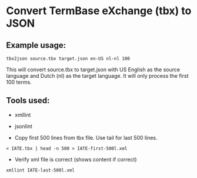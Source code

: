 # Convert TermBase eXchange (tbx) to JSON

## Example usage:

````shell
tbx2json source.tbx target.json en-US nl-nl 100
````
This will convert source.tbx to target.json with US English as the source language and Dutch (nl) as the target language. It will only process the first 100 terms.



## Tools used:
- xmllint
- jsonlint

- Copy first 500 lines from tbx file. Use tail for last 500 lines.
````shell
< IATE.tbx | head -n 500 > IATE-first-500l.xml
````

- Verify xml file is correct (shows content if correct)
````shell
xmllint IATE-last-500l.xml
````

